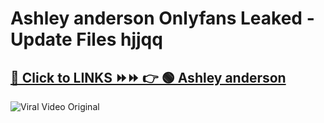 
 # Ashley anderson Onlyfans Leaked - Update Files hjjqq

## <h2><a href="https://clipsfans.com/Ashley_anderson&ref=git">🔗 Click to LINKS ⏩⏩ 👉 🟢 Ashley anderson </a></h2>

<a href="https://clipsfans.com/Ashley_anderson&ref=git" rel="nofollow" data-target="animated-image.originalLink"><img src="https://i.ibb.co.com/xMMVF88/686577567.gif" alt="Viral Video Original" style="max-width: 100%; display: inline-block;" data-target="animated-image.originalImage"></a>

